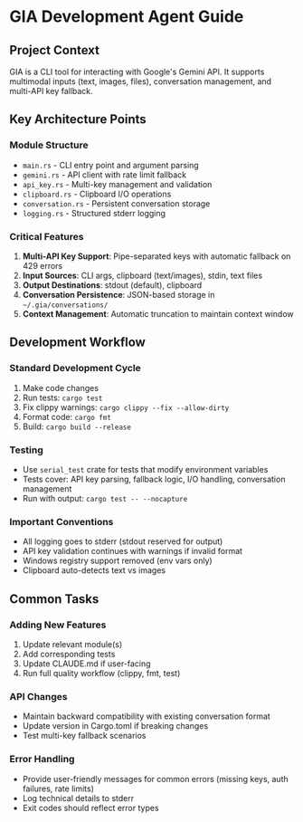 # GIA Development Agent Guide

## Project Context
GIA is a CLI tool for interacting with Google's Gemini API. It supports multimodal inputs (text, images, files), conversation management, and multi-API key fallback.

## Key Architecture Points

### Module Structure
- `main.rs` - CLI entry point and argument parsing
- `gemini.rs` - API client with rate limit fallback
- `api_key.rs` - Multi-key management and validation
- `clipboard.rs` - Clipboard I/O operations
- `conversation.rs` - Persistent conversation storage
- `logging.rs` - Structured stderr logging

### Critical Features
1. **Multi-API Key Support**: Pipe-separated keys with automatic fallback on 429 errors
2. **Input Sources**: CLI args, clipboard (text/images), stdin, text files
3. **Output Destinations**: stdout (default), clipboard
4. **Conversation Persistence**: JSON-based storage in `~/.gia/conversations/`
5. **Context Management**: Automatic truncation to maintain context window

## Development Workflow

### Standard Development Cycle
1. Make code changes
2. Run tests: `cargo test`
3. Fix clippy warnings: `cargo clippy --fix --allow-dirty`
4. Format code: `cargo fmt`
5. Build: `cargo build --release`

### Testing
- Use `serial_test` crate for tests that modify environment variables
- Tests cover: API key parsing, fallback logic, I/O handling, conversation management
- Run with output: `cargo test -- --nocapture`

### Important Conventions
- All logging goes to stderr (stdout reserved for output)
- API key validation continues with warnings if invalid format
- Windows registry support removed (env vars only)
- Clipboard auto-detects text vs images

## Common Tasks

### Adding New Features
1. Update relevant module(s)
2. Add corresponding tests
3. Update CLAUDE.md if user-facing
4. Run full quality workflow (clippy, fmt, test)

### API Changes
- Maintain backward compatibility with existing conversation format
- Update version in Cargo.toml if breaking changes
- Test multi-key fallback scenarios

### Error Handling
- Provide user-friendly messages for common errors (missing keys, auth failures, rate limits)
- Log technical details to stderr
- Exit codes should reflect error types